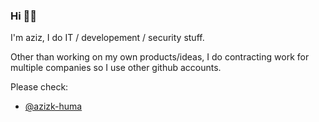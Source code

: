 ### Hi ✌🏼

I'm aziz, I do IT / developement / security stuff.

Other than working on my own products/ideas, I do contracting work for multiple companies so I use other github accounts.

Please check:
- [@azizk-huma](https://www.github.com/azizk-huma "Huma work account")
